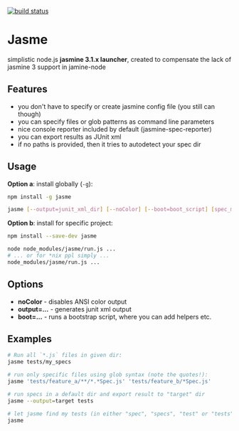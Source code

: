 [![build status](https://api.travis-ci.org/disjunction/jasme.png)](https://travis-ci.org/disjunction/jasme)

# Jasme

simplistic node.js **jasmine 3.1.x launcher**, created to compensate the lack of jasmine 3 support in jamine-node

## Features

 * you don't have to specify or create jasmine config file (you still can though)
 * you can specify files or glob patterns as command line parameters
 * nice console reporter included by default (jasmine-spec-reporter)
 * you can export results as JUnit xml
 * if no paths is provided, then it tries to autodetect your spec dir

## Usage

**Option a**: install globally (`-g`):

```sh
npm install -g jasme

jasme [--output=junit_xml_dir] [--noColor] [--boot=boot_script] [spec_mask...]
```

**Option b**: install for specific project:

```sh
npm install --save-dev jasme

node node_modules/jasme/run.js ...
# ... or for *nix ppl simply ...
node_modules/jasme/run.js ...
```

## Options

* **noColor** - disables ANSI color output
* **output=...** - generates junit xml output
* **boot=...** - runs a bootstrap script, where you can add helpers etc.

## Examples

```sh
# Run all `*.js` files in given dir:
jasme tests/my_specs

# run only specific files using glob syntax (note the quotes!):
jasme 'tests/feature_a/**/*.*Spec.js' 'tests/feature_b/*Spec.js'

# run specs in a default dir and export result to "target" dir
jasme --output=target tests

# let jasme find my tests (in either "spec", "specs", "test" or "tests" dirs)
jasme

```
